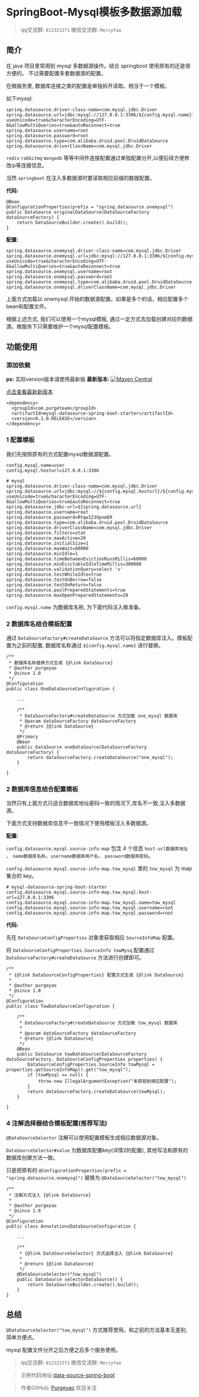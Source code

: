 # SpringBoot-Mysql模板多数据源加载

> qq交流群: `812321371`
> 微信交流群: `MercyYao`

## 简介

在 java 项目里常用到 mysql 多数据源操作。结合 springboot 使用原有的还是很方便的。
不过需要配置多套数据源的配置。

在微服务里, 数据库连接之类的配置是单独拆开读取。相当于一个模板。

如下mysql:

```
spring.datasource.driver-class-name=com.mysql.jdbc.Driver
spring.datasource.url=jdbc:mysql://127.0.0.1:3306/${config.mysql.name}?useUnicode=true&characterEncoding=UTF-8&allowMultiQueries=true&autoReconnect=true
spring.datasource.username=root
spring.datasource.password=root
spring.datasource.type=com.alibaba.druid.pool.DruidDataSource
spring.datasource.driverClassName=com.mysql.jdbc.Driver
```

`redis` `rabbitmq` `mongodb` 等等中间件连接配置通过单独配置分开,以便后续方便修改ip等连接信息。

当然 `springboot` 在注入多数据源时要读取相应前缀的数据配置。

**代码:**

```
@Bean
@ConfigurationProperties(prefix = "spring.datasource.onemysql")
public DataSource originalDataSource(DataSourceFactory dataSourceFactory) {
    return DataSourceBuilder.create().build();
}
```

**配置:**

```
spring.datasource.onemysql.driver-class-name=com.mysql.jdbc.Driver
spring.datasource.onemysql.url=jdbc:mysql://127.0.0.1:3306/${config.mysql.name}?useUnicode=true&characterEncoding=UTF-8&allowMultiQueries=true&autoReconnect=true
spring.datasource.onemysql.username=root
spring.datasource.onemysql.password=root
spring.datasource.onemysql.type=com.alibaba.druid.pool.DruidDataSource
spring.datasource.onemysql.driverClassName=com.mysql.jdbc.Driver
```


上面方式加载以 onemysql 开始的数据源配置。如果是多个的话，相应配置多个bean和配置文件。

根据上述方式, 我们可以使用一个mysql模板, 通过一定方式去加载创建对应的数据源。微服务下只需要维护一个mysql配置模板。

## 功能使用

### 添加依赖

**ps:** 实际version版本请使用最新版
**最新版本:** [![Maven Central](https://img.shields.io/maven-central/v/com.purgeteam/mysql-datasource-spring-boot-starter.svg?label=Maven%20Central)](https://search.maven.org/search?q=g:com.purgeteam%20AND%20a:mysql-datasource-spring-boot-starter)

[点击查看最新新版本](https://search.maven.org/search?q=g:com.purgeteam%20AND%20a:mysql-datasource-spring-boot-starter)

```
<dependency>
  <groupId>com.purgeteam</groupId>
  <artifactId>mysql-datasource-spring-boot-starter</artifactId>
  <version>0.1.0.RELEASE</version>
</dependency>
```

### 1 配置模板

我们先按照原有的方式配置mysql数据源配置。

```
config.mysql.name=user
config.mysql.hosturl=127.0.0.1:3306

# mysql
spring.datasource.driver-class-name=com.mysql.jdbc.Driver
spring.datasource.url=jdbc:mysql://${config.mysql.hosturl}/${config.mysql.name}?useUnicode=true&characterEncoding=UTF-8&allowMultiQueries=true&autoReconnect=true
spring.datasource.jdbc-url=${spring.datasource.url}
spring.datasource.username=root
spring.datasource.password=Rtqw123OpnmER
spring.datasource.type=com.alibaba.druid.pool.DruidDataSource
spring.datasource.driverClassName=com.mysql.jdbc.Driver
spring.datasource.filters=stat
spring.datasource.maxActive=20
spring.datasource.initialSize=1
spring.datasource.maxWait=60000
spring.datasource.minIdle=1
spring.datasource.timeBetweenEvictionRunsMillis=60000
spring.datasource.minEvictableIdleTimeMillis=300000
spring.datasource.validationQuery=select 'x'
spring.datasource.testWhileIdle=true
spring.datasource.testOnBorrow=false
spring.datasource.testOnReturn=false
spring.datasource.poolPreparedStatements=true
spring.datasource.maxOpenPreparedStatements=20
```

`config.mysql.name` 为数据库名称, 为下面代码注入做准备。

### 2 数据库名结合模板配置

通过 `DataSourceFactory#createDataSource` 方法可以将指定数据库注入。模板配置为之前的配置, 数据库名称通过 `${config.mysql.name}` 进行替换。

```
/**
 * 数据库名称替换方式生成 {@link DataSource}
 * @author purgeyao
 * @since 1.0
 */
@Configuration
public class OneDataSourceConfiguration {

    ...

    /**
     * DataSourceFactory#createDataSource 方式加载 one_mysql 数据库
     * @param dataSourceFactory dataSourceFactory
     * @return {@link DataSource}
     */
    @Primary
    @Bean
    public DataSource oneDataSource(DataSourceFactory dataSourceFactory) {
        return dataSourceFactory.createDataSource("one_mysql");
    }

}
```

### 2 数据库信息结合配置模板

当然只有上面方式只适合数据库地址密码一致的情况下,库名不一致,注入多数据源。

下面方式支持数据库信息不一致情况下使用模板注入多数据源。

**配置:**

`config.datasource.mysql.source-info-map` 包含 4 个信息 `host-url数据库地址` 、 `name数据库名称`、`username数据库用户名`、 `password数据库密码`。

`config.datasource.mysql.source-info-map.tow_mysql` 里的 `tow_mysql` 为 map 集合的 key。

```
# mysql-datasource-spring-boot-starter
config.datasource.mysql.source-info-map.tow_mysql.host-url=127.0.0.1:3306
config.datasource.mysql.source-info-map.tow_mysql.name=tow_mysql
config.datasource.mysql.source-info-map.tow_mysql.username=root
config.datasource.mysql.source-info-map.tow_mysql.password=root
```

**代码:**

先在 `DataSourceConfigProperties` 对象里获取相应 `SourceInfoMap` 配置。

将 `DataSourceConfigProperties.SourceInfo towMysq` 配置通过 `DataSourceFactory#createDataSource` 方法进行创建即可。

```
/**
 * {@link DataSourceConfigProperties} 配置方式生成 {@link DataSource}
 *
 * @author purgeyao
 * @since 1.0
 */
@Configuration
public class TowDataSourceConfiguration {

    /**
     * DataSourceFactory#createDataSource 方式加载 tow_mysql 数据库
     *
     * @param dataSourceFactory dataSourceFactory
     * @return {@link DataSource}
     */
    @Bean
    public DataSource towDataSource(DataSourceFactory dataSourceFactory, DataSourceConfigProperties properties) {
        DataSourceConfigProperties.SourceInfo towMysql = properties.getSourceInfoMap().get("tow_mysql");
        if (towMysql == null) {
            throw new IllegalArgumentException("未获取到相应配置");
        }
        return dataSourceFactory.createDataSource(towMysql);
    }

}
```

### 4 注解选择器结合模板配置(推荐写法)

`@DataSourceSelector` 注解可以使用配置模板生成相应数据源对象。

`DataSourceSelector#value` 为数据库配置key(详情2的配置), 其他写法和原有的数据库创建方法一致。

只是把原有的 `@ConfigurationProperties(prefix = "spring.datasource.onemysql")` 替换为 `@DataSourceSelector("tow_mysql")`

```
/**
 * 注解方式注入 {@link DataSource}
 *
 * @author purgeyao
 * @since 1.0
 */
@Configuration
public class AnnotationsDataSourceConfiguration {

    ...

    /**
     * {@link DataSourceSelector} 方式选择注入 {@link DataSource}
     *
     * @return {@link DataSource}
     */
    @DataSourceSelector("tow_mysql")
    public DataSource selectorDataSource() {
        return DataSourceBuilder.create().build();
    }
}
```

## 总结
`@DataSourceSelector("tow_mysql")` 方式推荐使用。和之前的方法基本无差别, 简单方便点。

mysql 配置文件分开之后方便之后多个服务使用。


> qq交流群: `812321371`
> 微信交流群: `MercyYao`

> 示例代码地址:[data-source-spring-boot](https://github.com/purgeteam/data-source-spring-boot)

> 作者GitHub:
[Purgeyao](https://github.com/purgeyao) 欢迎关注